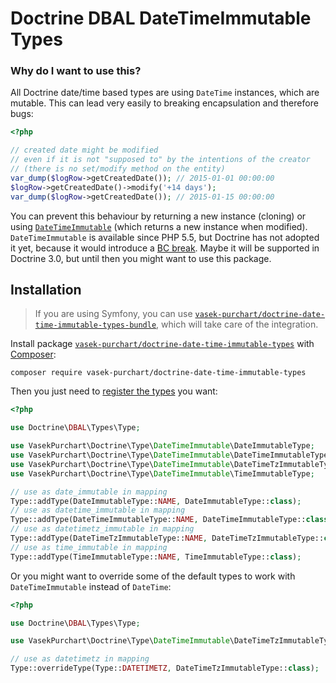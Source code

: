 Doctrine DBAL DateTimeImmutable Types
=====================================

### Why do I want to use this?

All Doctrine date/time based types are using `DateTime` instances, which are mutable. This can lead very easily to breaking encapsulation and therefore bugs:

```php
<?php

// created date might be modified
// even if it is not "supposed to" by the intentions of the creator
// (there is no set/modify method on the entity)
var_dump($logRow->getCreatedDate()); // 2015-01-01 00:00:00
$logRow->getCreatedDate()->modify('+14 days');
var_dump($logRow->getCreatedDate()); // 2015-01-15 00:00:00
```

You can prevent this behaviour by returning a new instance (cloning) or using [`DateTimeImmutable`](http://php.net/manual/en/class.datetimeimmutable.php) (which returns a new instance when modified). `DateTimeImmutable` is available since PHP 5.5, but Doctrine has not adopted it yet, because it would introduce a [BC break](http://www.doctrine-project.org/jira/browse/DBAL-662). Maybe it will be supported in Doctrine 3.0, but until then you might want to use this package.

Installation
------------

> If you are using Symfony, you can use [`vasek-purchart/doctrine-date-time-immutable-types-bundle`](https://github.com/VasekPurchart/Doctrine-Date-Time-Immutable-Types-Bundle), which will take care of the integration.

Install package [`vasek-purchart/doctrine-date-time-immutable-types`](https://packagist.org/packages/vasek-purchart/doctrine-date-time-immutable-types) with [Composer](https://getcomposer.org/):

```
composer require vasek-purchart/doctrine-date-time-immutable-types
```

Then you just need to [register the types](http://doctrine-orm.readthedocs.org/en/latest/cookbook/custom-mapping-types.html) you want:
```php
<?php

use Doctrine\DBAL\Types\Type;

use VasekPurchart\Doctrine\Type\DateTimeImmutable\DateImmutableType;
use VasekPurchart\Doctrine\Type\DateTimeImmutable\DateTimeImmutableType;
use VasekPurchart\Doctrine\Type\DateTimeImmutable\DateTimeTzImmutableType;
use VasekPurchart\Doctrine\Type\DateTimeImmutable\TimeImmutableType;

// use as date_immutable in mapping
Type::addType(DateImmutableType::NAME, DateImmutableType::class);
// use as datetime_immutable in mapping
Type::addType(DateTimeImmutableType::NAME, DateTimeImmutableType::class);
// use as datetimetz_immutable in mapping
Type::addType(DateTimeTzImmutableType::NAME, DateTimeTzImmutableType::class);
// use as time_immutable in mapping
Type::addType(TimeImmutableType::NAME, TimeImmutableType::class);
```

Or you might want to override some of the default types to work with `DateTimeImmutable` instead of `DateTime`:

```php
<?php

use Doctrine\DBAL\Types\Type;

use VasekPurchart\Doctrine\Type\DateTimeImmutable\DateTimeTzImmutableType;

// use as datetimetz in mapping
Type::overrideType(Type::DATETIMETZ, DateTimeTzImmutableType::class);
```
